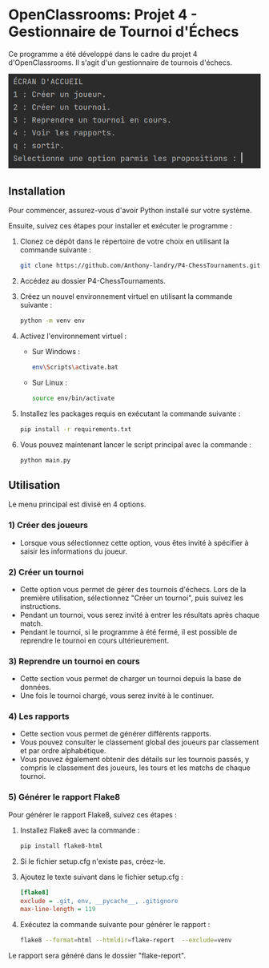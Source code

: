 # OpenClassrooms: Projet 4 - Gestionnaire de Tournoi d'Échecs

Ce programme a été développé dans le cadre du projet 4 d'OpenClassrooms. Il s'agit d'un gestionnaire de tournois d'échecs.

![Gestionnaire de Tournoi d'Échecs](.readme/landry_anthony_chesstournament_openclassroms_developpeur_python_application.png)

## Installation

Pour commencer, assurez-vous d'avoir Python installé sur votre système.

Ensuite, suivez ces étapes pour installer et exécuter le programme :

1. Clonez ce dépôt dans le répertoire de votre choix en utilisant la commande suivante :
    
    ```bash
    git clone https://github.com/Anthony-landry/P4-ChessTournaments.git
    ```
    
2. Accédez au dossier P4-ChessTournaments.
    
3. Créez un nouvel environnement virtuel en utilisant la commande suivante :
    
    ```bash
    python -m venv env
    ```
    
4. Activez l'environnement virtuel :
    
    * Sur Windows :
        
        ```bash
        env\Scripts\activate.bat
        ```
        
    * Sur Linux :
        
        ```bash
        source env/bin/activate
        ```
        
5. Installez les packages requis en exécutant la commande suivante :
    
    ```bash
    pip install -r requirements.txt
    ```
    
6. Vous pouvez maintenant lancer le script principal avec la commande :
    
    ```bash
    python main.py
    ```
    

## Utilisation

Le menu principal est divisé en 4 options.

### 1) Créer des joueurs

* Lorsque vous sélectionnez cette option, vous êtes invité à spécifier à saisir les informations du joueur.

### 2) Créer un tournoi

* Cette option vous permet de gérer des tournois d'échecs. Lors de la première utilisation, sélectionnez "Créer un tournoi", puis suivez les instructions.
* Pendant un tournoi, vous serez invité à entrer les résultats après chaque match.
* Pendant le tournoi, si le programme à été fermé, il est possible de reprendre le tournoi en cours ultérieurement.

### 3) Reprendre un tournoi en cours

* Cette section vous permet de charger un tournoi depuis la base de données.
* Une fois le tournoi chargé, vous serez invité à le continuer.

### 4) Les rapports

* Cette section vous permet de générer différents rapports.
* Vous pouvez consulter le classement global des joueurs par classement et par ordre alphabétique.
* Vous pouvez également obtenir des détails sur les tournois passés, y compris le classement des joueurs, les tours et les matchs de chaque tournoi.

### 5) Générer le rapport Flake8

Pour générer le rapport Flake8, suivez ces étapes :

1. Installez Flake8 avec la commande :
    
    ```bash
    pip install flake8-html
    ```
    
2. Si le fichier setup.cfg n'existe pas, créez-le.
    
3. Ajoutez le texte suivant dans le fichier setup.cfg :
    
    ```ini
    [flake8]
    exclude = .git, env, __pycache__, .gitignore
    max-line-length = 119
    ```
    
4. Exécutez la commande suivante pour générer le rapport :
    
    ```bash
    flake8 --format=html --htmldir=flake-report  --exclude=venv

    ```
    

Le rapport sera généré dans le dossier "flake-report".
